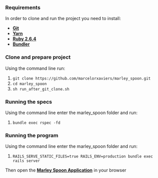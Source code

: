 ### Requirements
  In order to clone and run the project you need to install:
  - [**Git**](https://git-scm.com/book/en/v2/Getting-Started-Installing-Git)
  - [**Yarn**](https://yarnpkg.com/lang/en/docs/install/#mac-stable)
  - [**Ruby 2.6.4**](https://www.ruby-lang.org/en/documentation/installation/)
  - [**Bundler**](http://bundler.io/)

### Clone and prepare project
Using the command line run:
  1. `git clone https://github.com/marcelorxaviers/marley_spoon.git`
  2. `cd marley_spoon`
  3. `sh run_after_git_clone.sh`


### Running the specs
Using the command line enter the marley_spoon folder and run:
  1. `bundle exec rspec -fd`

### Running the program
Using the command line enter the marley_spoon folder and run:
  1. `RAILS_SERVE_STATIC_FILES=true RAILS_ENV=production bundle exec rails server`

Then open the [**Marley Spoon Application**](http://localhost:3000/) in your browser
